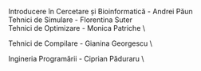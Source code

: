 Introducere în Cercetare și Bioinformatică - Andrei Păun \
Tehnici de Simulare - Florentina Suter \
Tehnici de Optimizare - Monica Patriche \ 

Tehnici de Compilare - Gianina Georgescu \ 

Ingineria Programării - Ciprian Păduraru \
